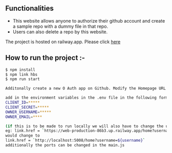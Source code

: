 ## Functionalities
- This website allows anyone to authorize their github account and create a sample repo with a dummy file in that repo. 
- Users can also delete a repo by this website.

The project is hosted on railway.app. Please click [here](https://web-production-86b3.up.railway.app/)
## How to run the project :-

```bash
$ npm install
$ npm link hbs
$ npm run start

Additonally create a new O Auth app on Github. Modify the Homepage URL and Authorization callback URL as required

add in the environment variables in the .env file in the following format 
CLIENT_ID=*****
CLIENT_SECRET=*****
OWNER_USERNAME=*****
OWNER_EMAIL=****

(if this is to be made to run locally we will also have to change the urls in the views accordingly as well)
eg: link.href = `https://web-production-86b3.up.railway.app/home?username=${username}`;
would change to 
link.href = `http://localhost:5008/home?username=${username}`
additionally the ports can be changed in the main.js
